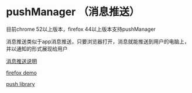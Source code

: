 # pushManager （消息推送）

目前chrome 52以上版本，firefox 44以上版本支持pushManager

消息推送类似于app消息推送，只要浏览器打开，消息就能推送到用户的电脑上，并以通知的形式展现给用户








[消息推送说明](https://developers.google.com/web/fundamentals/getting-started/codelabs/push-notifications/?hl=zh-cn)

[firefox demo](https://serviceworke.rs/web-push.html)

[push library](https://github.com/web-push-libs/web-push/)
